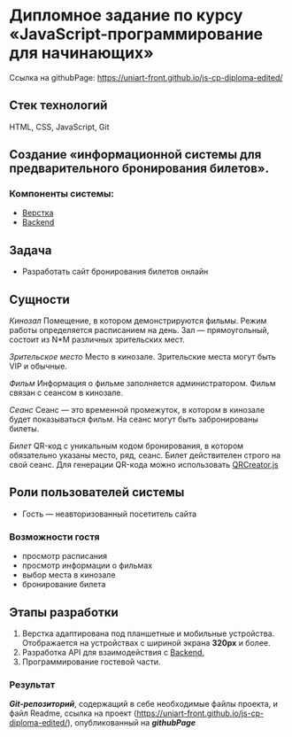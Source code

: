 # Дипломное задание по курсу «JavaScript-программирование для начинающих»
Ссылка на githubPage: https://uniart-front.github.io/js-cp-diploma-edited/

## Стек технологий 
HTML, CSS, JavaScript, Git

## Создание «информационной системы для предварительного бронирования билетов».

### Компоненты системы:

- [Верстка](./sources/layout.zip)
- [Backend](./md/backend.md)

## Задача

-   Разработать сайт бронирования билетов онлайн

## Сущности

_Кинозал_  Помещение, в котором демонстрируются фильмы. Режим работы определяется расписанием на день. Зал — прямоугольный, состоит из N*M различных зрительских мест.

_Зрительское место_  Место в кинозале. Зрительские места могут быть VIP и обычные.

_Фильм_  Информация о фильме заполняется администратором. Фильм связан с сеансом в кинозале.

_Сеанс_  Сеанс — это временной промежуток, в котором в кинозале будет показываться фильм. На сеанс могут быть забронированы билеты.

_Билет_  QR-код c уникальным кодом бронирования, в котором обязательно указаны место, ряд, сеанс. Билет действителен строго на свой сеанс. Для генерации QR-кода можно использовать [QRCreator.js](https://github.com/slesareva-gala/QR-Code)

## Роли пользователей системы

-   Гость — неавторизованный посетитель сайта

### Возможности гостя

-   просмотр расписания
-   просмотр информации о фильмах
-   выбор места в кинозале
-   бронирование билета

## Этапы разработки

1.  Верстка адаптирована под планшетные и мобильные устройства.
Отображается на устройствах с шириной экрана **320px** и более.
2. Разработка API для взаимодействия с [Backend.](./md/backend.md)
3. Программирование гостевой части.

### Результат

***Git-репозиторий***, содержащий в себе необходимые файлы проекта, и файл Readme, ссылка на проект (https://uniart-front.github.io/js-cp-diploma-edited/), опубликованный на ***githubPage***
